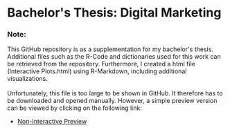 # Bachelor's Thesis: Digital Marketing

### Note:
This GitHub repository is as a supplementation for my bachelor's thesis. Additional files such as the R-Code and dictionaries used for this work can be retrieved from the repository. Furthermore, I created a html file (Interactive Plots.html) using R-Markdown, including additional visualizations.  
<br />
Unfortunately, this file is too large to be shown in GitHub. It therefore has to be downloaded and opened manually.
However, a simple preview version can be viewed by clicking on the following link:
* [Non-Interactive Preview](https://htmlpreview.github.io/?https://github.com/Jan-Bertsch/Bachelors-Thesis_Digital-Marketing/blob/main/Preview.html)
